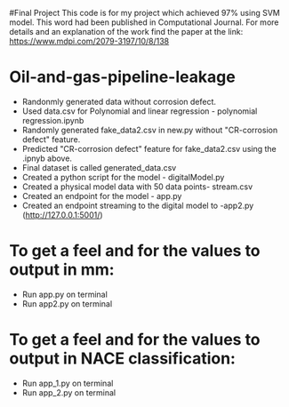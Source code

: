 #Final Project
This code is for my project which achieved 97% using SVM model. This word had been published in Computational Journal. 
For more details and an explanation of the work find the paper at the link: https://www.mdpi.com/2079-3197/10/8/138

# Oil-and-gas-pipeline-leakage

* Randonmly generated data without corrosion defect.
* Used data.csv for Polynomial and linear regression -  polynomial regression.ipynb
* Randomly generated fake_data2.csv in new.py without "CR-corrosion defect" feature.
* Predicted  "CR-corrosion defect" feature for fake_data2.csv using the .ipnyb above.
* Final dataset is called generated_data.csv
* Created a python script for the model - digitalModel.py
* Created a physical model data with 50 data points- stream.csv
* Created an endpoint for the model  - app.py
* Created an endpoint streaming to the digital model to -app2.py (http://127.0.0.1:5001/)

# To get a feel and for the values to output in mm:
* Run app.py on terminal
* Run app2.py on terminal

# To get a feel and for the values to output in NACE classification:
* Run app_1.py on terminal
* Run app_2.py on terminal
